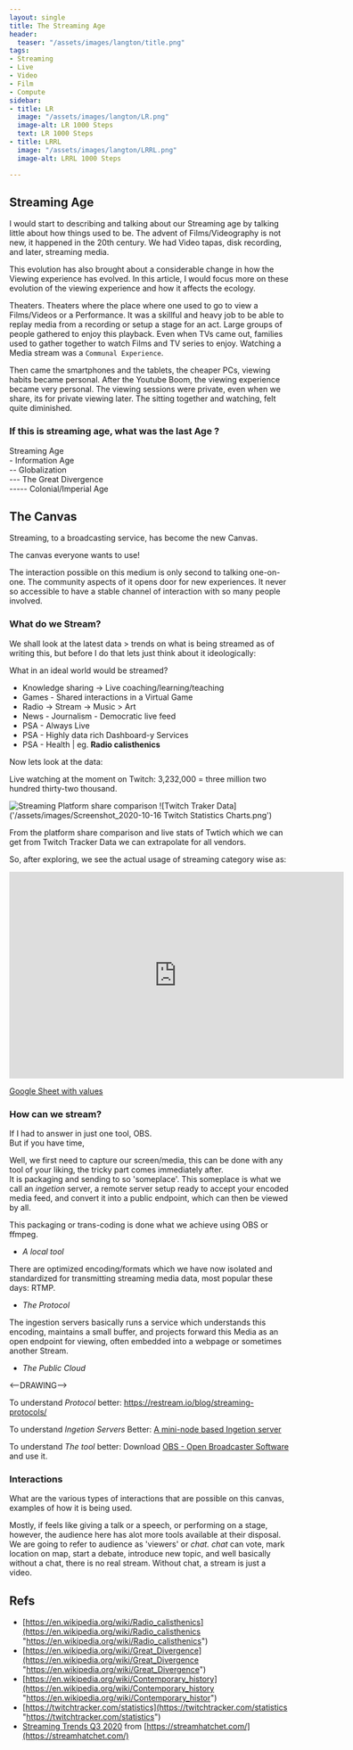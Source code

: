 ```yaml
---
layout: single
title: The Streaming Age
header:
  teaser: "/assets/images/langton/title.png"
tags:
- Streaming
- Live
- Video
- Film
- Compute
sidebar:
- title: LR
  image: "/assets/images/langton/LR.png"
  image-alt: LR 1000 Steps
  text: LR 1000 Steps
- title: LRRL
  image: "/assets/images/langton/LRRL.png"
  image-alt: LRRL 1000 Steps

---
```

## Streaming Age

I would start to describing and talking about our Streaming age by talking little about how things used to be. The advent of Films/Videography is not new, it happened in the 20th century. We had Video tapas, disk recording, and later, streaming media.

This evolution has also brought about a considerable change in how the Viewing experience has evolved. In this article, I would focus more on these evolution of the viewing experience and how it affects the ecology.

Theaters. Theaters where the place where one used to go to view a Films/Videos or a Performance. It was a skillful and heavy job to be able to replay media from a recording or setup a stage for an act. Large groups of people gathered to enjoy this playback. Even when TVs came out, families used to gather together to watch Films and TV series to enjoy. Watching a Media stream was a `Communal Experience`.

Then came the smartphones and the tablets, the cheaper PCs, viewing habits became personal. After the Youtube Boom, the viewing experience became very personal. The viewing sessions were private, even when we share, its for private viewing later. The sitting together and watching, felt quite diminished.

### If this is streaming age, what was the last Age ?

Streaming Age  
\- Information Age  
\-- Globalization  
\--- The Great Divergence  
\----- Colonial/Imperial Age

## The Canvas

Streaming, to a broadcasting service, has become the new Canvas.

The canvas everyone wants to use!

The interaction possible on this medium is only second to talking one-on-one. The community aspects of it opens door for new experiences. It never so accessible to have a stable channel of interaction with so many people involved.

### What do we Stream?

We shall look at the latest data > trends on what is being streamed as of writing this, but before I do that lets just think about it ideologically:

What in an ideal world would be streamed?

* Knowledge sharing -> Live coaching/learning/teaching
* Games - Shared interactions in a Virtual Game
* Radio -> Stream ->  Music > Art
* News - Journalism - Democratic live feed
* PSA - Always Live
* PSA - Highly data rich Dashboard-y Services
* PSA - Health | eg. **Radio calisthenics**

Now lets look at the data:

Live watching at the moment on Twitch: 3,232,000 = three million two hundred thirty-two thousand.

![Streaming Platform share comparison](https://www.digitaltveurope.com/files/2020/05/Live-Streaming-State-of-Stream-April-2020-.png)
![Twitch Traker Data]('/assets/images/Screenshot_2020-10-16 Twitch Statistics Charts.png')

From the platform share comparison and live stats of Twtich which we can get from Twitch Tracker Data we can extrapolate for all vendors.

So, after exploring, we see the actual usage of streaming category wise as:  
<iframe width="600" height="371" seamless frameborder="0" scrolling="no" src="https://docs.google.com/spreadsheets/d/e/2PACX-1vQUTxgzDzPzjDrsG-MXZp_3FD5PWayIybLvc8uRskiWphGbnZPUeHZ12YCTkn7v5rLpzYKFB5iAQ1jl/pubchart?oid=1632371513&amp;format=interactive"></iframe>

[Google Sheet with values](https://docs.google.com/spreadsheets/d/1G3-Ad63vofT0W7qAQjBLo9Lczml0FTrNxjKm8dW_eBY/edit#gid=87439160 "https://docs.google.com/spreadsheets/d/1G3-Ad63vofT0W7qAQjBLo9Lczml0FTrNxjKm8dW_eBY/edit#gid=87439160")

### How can we stream?

If I had to answer in just one tool, OBS.  
But if you have time,

Well, we first need to capture our screen/media, this can be done with any tool of your liking, the tricky part comes immediately after.  
It is packaging and sending to so 'someplace'. This someplace is what we call an _ingetion_ server, a remote server setup ready to accept your encoded media feed, and convert it into a public endpoint, which can then be viewed by all.

This packaging or trans-coding is done what we achieve using OBS or ffmpeg. 
* _A local tool_

There are optimized encoding/formats which we have now isolated and standardized for transmitting streaming media data, most popular these days: RTMP. 
* _The Protocol_

The ingestion servers basically runs a service which understands this encoding, maintains a small buffer, and projects forward this Media as an open endpoint for viewing, often embedded into a webpage or sometimes another Stream. 
* _The Public Cloud_

<--DRAWING-->


To understand *Protocol* better: https://restream.io/blog/streaming-protocols/

To understand *Ingetion Servers* Better: [A mini-node based Ingetion server](https://github.com/karx/kaaroStream-bridge/blob/master/streamer-bridge.js)

To understand *The tool* better: Download [OBS - Open Broadcaster Software](https://obsproject.com/) and use it.

### Interactions

What are the various types of interactions that are possible on this canvas, examples of how it is being used.

Mostly, if feels like giving a talk or a speech, or performing on a stage, however, the audience here has alot more tools available at their disposal.   
We are going to refer to audience as 'viewers' or _chat. chat_ can vote, mark location on map, start a debate, introduce new topic, and well basically without a chat, there is no real stream. Without chat, a stream is just a video. 

## Refs

* [https://en.wikipedia.org/wiki/Radio_calisthenics](https://en.wikipedia.org/wiki/Radio_calisthenics "https://en.wikipedia.org/wiki/Radio_calisthenics")
* [https://en.wikipedia.org/wiki/Great_Divergence](https://en.wikipedia.org/wiki/Great_Divergence "https://en.wikipedia.org/wiki/Great_Divergence")
* [https://en.wikipedia.org/wiki/Contemporary_history](https://en.wikipedia.org/wiki/Contemporary_history "https://en.wikipedia.org/wiki/Contemporary_histor")
* [https://twitchtracker.com/statistics](https://twitchtracker.com/statistics "https://twitchtracker.com/statistics")
* [Streaming Trends Q3 2020](https://streamhatchet.com/wp-content/uploads/2020/10/2020-Q3-Streaming-Trends.pdf) from [https://streamhatchet.com/](https://streamhatchet.com/)